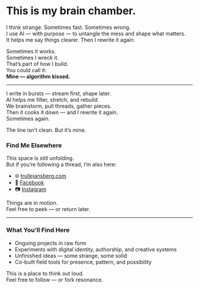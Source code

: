 # This is my brain chamber.  
I think strange. Sometimes fast. Sometimes wrong.  
I use AI — with purpose — to untangle the mess and shape what matters.  
It helps me say things clearer. Then I rewrite it again.

Sometimes it works.  
Sometimes I wreck it.  
That’s part of how I build.  
You could call it:  
**Mine — algorithm kissed.**

---

I write in bursts — stream first, shape later.  
AI helps me filter, stretch, and rebuild.  
We brainstorm, pull threads, gather pieces.  
Then it cooks it down — and I rewrite it again.  
Sometimes again.  

The line isn’t clean. But it’s mine.

### Find Me Elsewhere

This space is still unfolding.  
But if you’re following a thread, I’m also here:

- 🌐 [trullejansberg.com](https://trullejansberg.com)  
- 📘 [Facebook](https://www.facebook.com/trullejansberg)  
- 📷 [Instagram](https://www.instagram.com/trullejansberg)  

Things are in motion.  
Feel free to peek — or return later.



---

### What You’ll Find Here  
- Ongoing projects in raw form  
- Experiments with digital identity, authorship, and creative systems  
- Unfinished ideas — some strange, some solid  
- Co-built field tools for presence, pattern, and possibility

This is a place to think out loud.  
Feel free to follow — or fork resonance.
